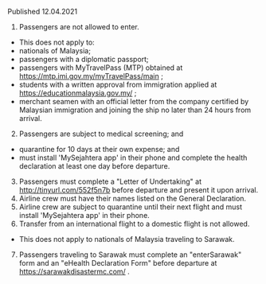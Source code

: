 Published 12.04.2021
1. Passengers are not allowed to enter.
- This does not apply to:
- nationals of Malaysia;
- passengers with a diplomatic passport;
- passengers with MyTravelPass (MTP) obtained at <a href="https://mtp.imi.gov.my/myTravelPass/main">https://mtp.imi.gov.my/myTravelPass/main</a> ;
- students with a written approval from immigration applied at <a href="https://educationmalaysia.gov.my/">https://educationmalaysia.gov.my/</a> ;
- merchant seamen with an official letter from the company certified by Malaysian immigration and joining the ship no later than 24 hours from arrival.
2. Passengers are subject to medical screening; and
- quarantine for 10 days at their own expense; and
- must install 'MySejahtera app' in their phone and complete the health declaration at least one day before departure.
3. Passengers must complete a "Letter of Undertaking" at <a href="http://tinyurl.com/552f5n7b">http://tinyurl.com/552f5n7b</a> before departure and present it upon arrival.
4. Airline crew must have their names listed on the General Declaration.
5. Airline crew are subject to quarantine until their next flight and must install 'MySejahtera app' in their phone.
6. Transfer from an international flight to a domestic flight is not allowed.
- This does not apply to nationals of Malaysia traveling to Sarawak.
7. Passengers traveling to Sarawak must complete an "enterSarawak" form and an "eHealth Declaration Form" before departure at <a href="https://sarawakdisastermc.com/">https://sarawakdisastermc.com/</a> .

